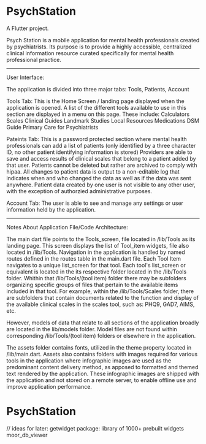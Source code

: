 # PsychStation

A Flutter project.

Psych Station is a mobile application for mental health professionals created by psychiatrists. Its purpose is to provide a highly accessible, centralized clinical information resource curated specifically for mental health professional practice.

--------------------------------------------------------------------------------------------

User Interface:

The application is divided into three major tabs: Tools, Patients, Account

Tools Tab: 
This is the Home Screen / landing page displayed when the application is opened. A list of the different tools available to use in this section are displayed in a menu on this page. These include:
Calculators
Scales
Clinical Guides
Landmark Studies
Local Resources
Medications
DSM Guide
Primary Care for Psychiatrists

Pateints Tab:
This is a password protected section where mental health professionals can add a list of patients (only identified by a three character ID, no other patient identifying information is stored) Providers are able to save and access results of clinical scales that belong to a patient added by that user. Patients cannot be deleted but rather are archived to comply with hipaa. All changes to patient data is output to a non-editable log that indicates when and who changed the data as well as if the data was sent anywhere. Patient data created by one user is not visible to any other user, with the exception of authorzied administrative purposes.

Account Tab:
The user is able to see and manage any settings or user information held by the application. 

--------------------------------------------------------------------------------------------

Notes About Application File/Code Architecture:

The main dart file points to the Tools_screen, file located in /lib/Tools as its landing page. This screen displays the list of Tool_item widgets, file also located in /lib/Tools. Navigation in the application is handled by named routes defined in the routes table in the main.dart file. Each Tool Item navigates to a unique list_screen for that tool. Each tool's list_screen or equivalent is located in the its respective folder located in the /lib/Tools folder. Whithin that /lib/Tools/(tool item) folder there may be subfolders organizing specific groups of files that pertain to the available items included in that tool. For example, within the /lib/Tools/Scales folder, there are subfolders that contain documents related to the function and display of the available clinical scales in the scales tool, such as: PHQ9, GAD7, AIMS, etc. 

However, models of data that relate to all sections of the application broadly are located in the lib/models folder. Model files are not found within corresponding /lib/Tools/(tool item) folders or elsewhere in the application.

The assets folder contains fonts, utilized in the theme property located in /lib/main.dart. Assets also contains folders with images required for various tools in the application where infographic images are used as the predominant content delivery method, as apposed to formatted and themed text rendered by the application. These infographic images are shipped with the application and not stored on a remote server, to enable offline use and improve application performance.

# PsychStation

// ideas for later:
getwidget package: library of 1000+ prebuilt widgets
moor_db_viewer

